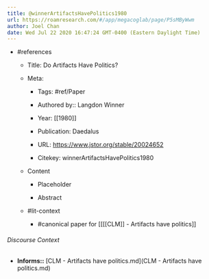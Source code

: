 ```yaml
---
title: @winnerArtifactsHavePolitics1980
url: https://roamresearch.com/#/app/megacoglab/page/P5sMByWwm
author: Joel Chan
date: Wed Jul 22 2020 16:47:24 GMT-0400 (Eastern Daylight Time)
---
```


- #references

    - Title: Do Artifacts Have Politics?

    - Meta:

        - Tags: #ref/Paper

        - Authored by::  Langdon Winner

        - Year: [[1980]]

        - Publication: Daedalus

        - URL: https://www.jstor.org/stable/20024652

        - Citekey: winnerArtifactsHavePolitics1980

    - Content

        - Placeholder

        - Abstract

    - #lit-context

        - #canonical paper for [[[[CLM]] - Artifacts have politics]]

###### Discourse Context

- **Informs::** [CLM - Artifacts have politics.md](CLM - Artifacts have politics.md)
